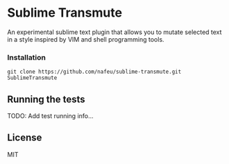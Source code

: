 # Sublime Transmute

An experimental sublime text plugin that allows you to mutate selected text in a style inspired by VIM and shell programming tools.

### Installation

```
git clone https://github.com/nafeu/sublime-transmute.git SublimeTransmute
```

## Running the tests

TODO: Add test running info...

## License

MIT

